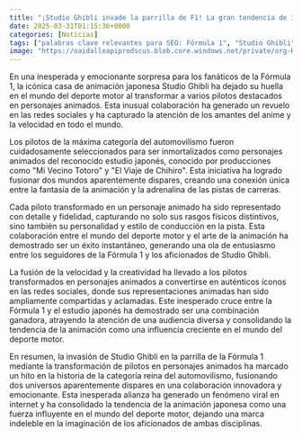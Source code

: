 ```yaml
---
title: "¡Studio Ghibli invade la parrilla de F1! La gran tendencia de internet alcanzó al deporte motor"
date: 2025-03-31T01:15:36+0000
categories: [Noticias]
tags: ["palabras clave relevantes para SEO: Fórmula 1", "Studio Ghibli", "pilotos", "animados", "colaboración", "animación", "velocidad."]
image: "https://oaidalleapiprodscus.blob.core.windows.net/private/org-HKmKxpuNw3Y88lm4EBrIPq0n/user-ZwiCXOggLL8ZNNKE2g7rXFmV/img-S00wUhkw2EYC4Pze4ACpekun.png?st=2025-03-31T00%3A15%3A36Z&se=2025-03-31T02%3A15%3A36Z&sp=r&sv=2024-08-04&sr=b&rscd=inline&rsct=image/png&skoid=d505667d-d6c1-4a0a-bac7-5c84a87759f8&sktid=a48cca56-e6da-484e-a814-9c849652bcb3&skt=2025-03-30T10%3A14%3A10Z&ske=2025-03-31T10%3A14%3A10Z&sks=b&skv=2024-08-04&sig=ZePksfglohVDNzvWB4xgiZ60Kp23m5MLOow3DnC7CH0%3D"
---
```


En una inesperada y emocionante sorpresa para los fanáticos de la Fórmula 1, la icónica casa de animación japonesa Studio Ghibli ha dejado su huella en el mundo del deporte motor al transformar a varios pilotos destacados en personajes animados. Esta inusual colaboración ha generado un revuelo en las redes sociales y ha capturado la atención de los amantes del anime y la velocidad en todo el mundo.

Los pilotos de la máxima categoría del automovilismo fueron cuidadosamente seleccionados para ser inmortalizados como personajes animados del reconocido estudio japonés, conocido por producciones como "Mi Vecino Totoro" y "El Viaje de Chihiro". Esta iniciativa ha logrado fusionar dos mundos aparentemente dispares, creando una conexión única entre la fantasía de la animación y la adrenalina de las pistas de carreras.

Cada piloto transformado en un personaje animado ha sido representado con detalle y fidelidad, capturando no solo sus rasgos físicos distintivos, sino también su personalidad y estilo de conducción en la pista. Esta colaboración entre el mundo del deporte motor y el arte de la animación ha demostrado ser un éxito instantáneo, generando una ola de entusiasmo entre los seguidores de la Fórmula 1 y los aficionados de Studio Ghibli.

La fusión de la velocidad y la creatividad ha llevado a los pilotos transformados en personajes animados a convertirse en auténticos íconos en las redes sociales, donde sus representaciones animadas han sido ampliamente compartidas y aclamadas. Este inesperado cruce entre la Fórmula 1 y el estudio japonés ha demostrado ser una combinación ganadora, atrayendo la atención de una audiencia diversa y consolidando la tendencia de la animación como una influencia creciente en el mundo del deporte motor.

En resumen, la invasión de Studio Ghibli en la parrilla de la Fórmula 1 mediante la transformación de pilotos en personajes animados ha marcado un hito en la historia de la categoría reina del automovilismo, fusionando dos universos aparentemente dispares en una colaboración innovadora y emocionante. Esta inesperada alianza ha generado un fenómeno viral en internet y ha consolidado la tendencia de la animación japonesa como una fuerza influyente en el mundo del deporte motor, dejando una marca indeleble en la imaginación de los aficionados de ambas disciplinas.
    